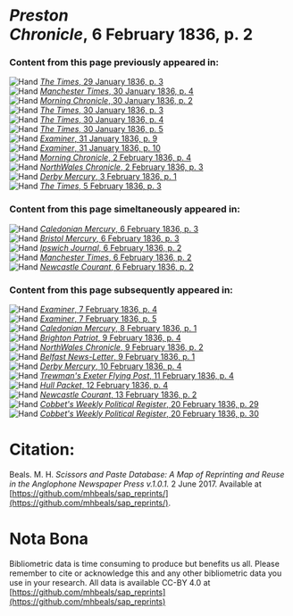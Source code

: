# *Preston Chronicle*, 6 February 1836, p. 2  
  
### Content from this page previously appeared in:  
![Hand](http://scissorsandpaste.net/wp-content/uploads/2017/06/smallhandpointer.png) [*The Times*, 29 January 1836, p. 3](https://mhbeals.github.io/sap_html/The-Times/The-Times-29-January-1836-p-3)  
![Hand](http://scissorsandpaste.net/wp-content/uploads/2017/06/smallhandpointer.png) [*Manchester Times*, 30 January 1836, p. 4](https://mhbeals.github.io/sap_html/Manchester-Times/Manchester-Times-30-January-1836-p-4)  
![Hand](http://scissorsandpaste.net/wp-content/uploads/2017/06/smallhandpointer.png) [*Morning Chronicle*, 30 January 1836, p. 2](https://mhbeals.github.io/sap_html/Morning-Chronicle/Morning-Chronicle-30-January-1836-p-2)  
![Hand](http://scissorsandpaste.net/wp-content/uploads/2017/06/smallhandpointer.png) [*The Times*, 30 January 1836, p. 3](https://mhbeals.github.io/sap_html/The-Times/The-Times-30-January-1836-p-3)  
![Hand](http://scissorsandpaste.net/wp-content/uploads/2017/06/smallhandpointer.png) [*The Times*, 30 January 1836, p. 4](https://mhbeals.github.io/sap_html/The-Times/The-Times-30-January-1836-p-4)  
![Hand](http://scissorsandpaste.net/wp-content/uploads/2017/06/smallhandpointer.png) [*The Times*, 30 January 1836, p. 5](https://mhbeals.github.io/sap_html/The-Times/The-Times-30-January-1836-p-5)  
![Hand](http://scissorsandpaste.net/wp-content/uploads/2017/06/smallhandpointer.png) [*Examiner*, 31 January 1836, p. 9](https://mhbeals.github.io/sap_html/Examiner/Examiner-31-January-1836-p-9)  
![Hand](http://scissorsandpaste.net/wp-content/uploads/2017/06/smallhandpointer.png) [*Examiner*, 31 January 1836, p. 10](https://mhbeals.github.io/sap_html/Examiner/Examiner-31-January-1836-p-10)  
![Hand](http://scissorsandpaste.net/wp-content/uploads/2017/06/smallhandpointer.png) [*Morning Chronicle*, 2 February 1836, p. 4](https://mhbeals.github.io/sap_html/Morning-Chronicle/Morning-Chronicle-2-February-1836-p-4)  
![Hand](http://scissorsandpaste.net/wp-content/uploads/2017/06/smallhandpointer.png) [*NorthWales Chronicle*, 2 February 1836, p. 3](https://mhbeals.github.io/sap_html/NorthWales-Chronicle/NorthWales-Chronicle-2-February-1836-p-3)  
![Hand](http://scissorsandpaste.net/wp-content/uploads/2017/06/smallhandpointer.png) [*Derby Mercury*, 3 February 1836, p. 1](https://mhbeals.github.io/sap_html/Derby-Mercury/Derby-Mercury-3-February-1836-p-1)  
![Hand](http://scissorsandpaste.net/wp-content/uploads/2017/06/smallhandpointer.png) [*The Times*, 5 February 1836, p. 3](https://mhbeals.github.io/sap_html/The-Times/The-Times-5-February-1836-p-3)  
  
### Content from this page simeltaneously appeared in:  
![Hand](http://scissorsandpaste.net/wp-content/uploads/2017/06/smallhandpointer.png) [*Caledonian Mercury*, 6 February 1836, p. 3](https://mhbeals.github.io/sap_html/Caledonian-Mercury/Caledonian-Mercury-6-February-1836-p-3)  
![Hand](http://scissorsandpaste.net/wp-content/uploads/2017/06/smallhandpointer.png) [*Bristol Mercury*, 6 February 1836, p. 3](https://mhbeals.github.io/sap_html/Bristol-Mercury/Bristol-Mercury-6-February-1836-p-3)  
![Hand](http://scissorsandpaste.net/wp-content/uploads/2017/06/smallhandpointer.png) [*Ipswich Journal*, 6 February 1836, p. 2](https://mhbeals.github.io/sap_html/Ipswich-Journal/Ipswich-Journal-6-February-1836-p-2)  
![Hand](http://scissorsandpaste.net/wp-content/uploads/2017/06/smallhandpointer.png) [*Manchester Times*, 6 February 1836, p. 2](https://mhbeals.github.io/sap_html/Manchester-Times/Manchester-Times-6-February-1836-p-2)  
![Hand](http://scissorsandpaste.net/wp-content/uploads/2017/06/smallhandpointer.png) [*Newcastle Courant*, 6 February 1836, p. 2](https://mhbeals.github.io/sap_html/Newcastle-Courant/Newcastle-Courant-6-February-1836-p-2)  
  
### Content from this page subsequently appeared in:  
![Hand](http://scissorsandpaste.net/wp-content/uploads/2017/06/smallhandpointer.png) [*Examiner*, 7 February 1836, p. 4](https://mhbeals.github.io/sap_html/Examiner/Examiner-7-February-1836-p-4)  
![Hand](http://scissorsandpaste.net/wp-content/uploads/2017/06/smallhandpointer.png) [*Examiner*, 7 February 1836, p. 5](https://mhbeals.github.io/sap_html/Examiner/Examiner-7-February-1836-p-5)  
![Hand](http://scissorsandpaste.net/wp-content/uploads/2017/06/smallhandpointer.png) [*Caledonian Mercury*, 8 February 1836, p. 1](https://mhbeals.github.io/sap_html/Caledonian-Mercury/Caledonian-Mercury-8-February-1836-p-1)  
![Hand](http://scissorsandpaste.net/wp-content/uploads/2017/06/smallhandpointer.png) [*Brighton Patriot*, 9 February 1836, p. 4](https://mhbeals.github.io/sap_html/Brighton-Patriot/Brighton-Patriot-9-February-1836-p-4)  
![Hand](http://scissorsandpaste.net/wp-content/uploads/2017/06/smallhandpointer.png) [*NorthWales Chronicle*, 9 February 1836, p. 2](https://mhbeals.github.io/sap_html/NorthWales-Chronicle/NorthWales-Chronicle-9-February-1836-p-2)  
![Hand](http://scissorsandpaste.net/wp-content/uploads/2017/06/smallhandpointer.png) [*Belfast News-Letter*, 9 February 1836, p. 1](https://mhbeals.github.io/sap_html/Belfast-News-Letter/Belfast-News-Letter-9-February-1836-p-1)  
![Hand](http://scissorsandpaste.net/wp-content/uploads/2017/06/smallhandpointer.png) [*Derby Mercury*, 10 February 1836, p. 4](https://mhbeals.github.io/sap_html/Derby-Mercury/Derby-Mercury-10-February-1836-p-4)  
![Hand](http://scissorsandpaste.net/wp-content/uploads/2017/06/smallhandpointer.png) [*Trewman's Exeter Flying Post*, 11 February 1836, p. 4](https://mhbeals.github.io/sap_html/Trewman's-Exeter-Flying-Post/Trewman's-Exeter-Flying-Post-11-February-1836-p-4)  
![Hand](http://scissorsandpaste.net/wp-content/uploads/2017/06/smallhandpointer.png) [*Hull Packet*, 12 February 1836, p. 4](https://mhbeals.github.io/sap_html/Hull-Packet/Hull-Packet-12-February-1836-p-4)  
![Hand](http://scissorsandpaste.net/wp-content/uploads/2017/06/smallhandpointer.png) [*Newcastle Courant*, 13 February 1836, p. 2](https://mhbeals.github.io/sap_html/Newcastle-Courant/Newcastle-Courant-13-February-1836-p-2)  
![Hand](http://scissorsandpaste.net/wp-content/uploads/2017/06/smallhandpointer.png) [*Cobbet's Weekly Political Register*, 20 February 1836, p. 29](https://mhbeals.github.io/sap_html/Cobbet's-Weekly-Political-Register/Cobbet's-Weekly-Political-Register-20-February-1836-p-29)  
![Hand](http://scissorsandpaste.net/wp-content/uploads/2017/06/smallhandpointer.png) [*Cobbet's Weekly Political Register*, 20 February 1836, p. 30](https://mhbeals.github.io/sap_html/Cobbet's-Weekly-Political-Register/Cobbet's-Weekly-Political-Register-20-February-1836-p-30)  


# Citation: 

Beals. M. H. *Scissors and Paste Database: A Map of Reprinting and Reuse in the Anglophone Newspaper Press v.1.0.1.* 2 June 2017. Available at [https://github.com/mhbeals/sap_reprints/](https://github.com/mhbeals/sap_reprints/). 

# Nota Bona

Bibliometric data is time consuming to produce but benefits us all. Please remember to cite or acknowledge this and any other bibliometric data you use in your research. All data is available CC-BY 4.0 at [https://github.com/mhbeals/sap_reprints](https://github.com/mhbeals/sap_reprints)